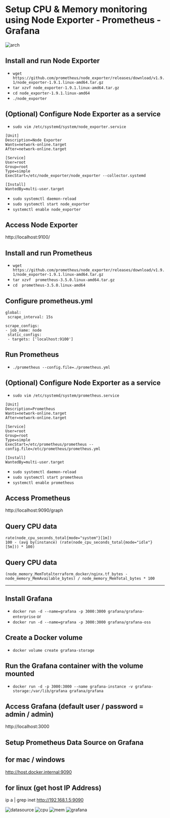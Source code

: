 # Setup CPU & Memory monitoring using Node Exporter - Prometheus - Grafana

![arch](images/monitoring_architecture.png)

## Install and run Node Exporter
* `wget https://github.com/prometheus/node_exporter/releases/download/v1.9.1/node_exporter-1.9.1.linux-amd64.tar.gz`
* `tar xzvf node_exporter-1.9.1.linux-amd64.tar.gz`
* `cd node_exporter-1.9.1.linux-amd64`
* `./node_exporter`

## (Optional) Configure Node Exporter as a service
* `sudo vim /etc/systemd/system/node_exporter.service`
```
[Unit]
Description=Node Exporter
Wants=network-online.target
After=network-online.target

[Service]
User=root
Group=root
Type=simple
ExecStart=/etc/node_exporter/node_exporter --collector.systemd

[Install]
WantedBy=multi-user.target
```

* `sudo systemctl daemon-reload`
* `sudo systemctl start node_exporter`
* `systemctl enable node_exporter`

## Access Node Exporter
http://localhost:9100/

## Install and run Prometheus
* `wget https://github.com/prometheus/node_exporter/releases/download/v1.9.1/node_exporter-1.9.1.linux-amd64.tar.gz`
* `tar xzvf  prometheus-3.5.0.linux-amd64.tar.gz`
* `cd  prometheus-3.5.0.linux-amd64`

## Configure prometheus.yml
 ```
global:
  scrape_interval: 15s

scrape_configs:
- job_name: node
  static_configs:
  - targets: ['localhost:9100']
 ```

## Run Prometheus
* `./prometheus --config.file=./prometheus.yml`

## (Optional) Configure Node Exporter as a service
* `sudo vim /etc/systemd/system/prometheus.service`
```
[Unit]
Description=Prometheus
Wants=network-online.target
After=network-online.target

[Service]
User=root
Group=root
Type=simple
ExecStart=/etc/prometheus/prometheus --config.file=/etc/prometheus/prometheus.yml

[Install]
WantedBy=multi-user.target
```

* `sudo systemctl daemon-reload`
* `sudo systemctl start prometheus`
* `systemctl enable prometheus`

## Access Prometheus
http://localhost:9090/graph


## Query CPU data
```
rate(node_cpu_seconds_total{mode="system"}[1m])
100 - (avg by(instance) (rate(node_cpu_seconds_total{mode="idle"}[5m])) * 100)
```

## Query CPU data
```
(node_memory_MemTotalterraform_docker/nginx.tf_bytes - node_memory_MemAvailable_bytes) / node_memory_MemTotal_bytes * 100
```

--------------------------------------------------------------------------------------------
## Install Grafana
* `docker run -d --name=grafana -p 3000:3000 grafana/grafana-enterprise`
or 
* `docker run -d --name=grafana -p 3000:3000 grafana/grafana-oss`

## Create a Docker volume
* `docker volume create grafana-storage`

## Run the Grafana container with the volume mounted
* `docker run -d -p 3000:3000 --name grafana-instance -v grafana-storage:/var/lib/grafana grafana/grafana`

## Access Grafana (default user / password = admin / admin)
http://localhost:3000

## Setup Prometheus Data Source on Grafana
## for mac / windows
http://host.docker.internal:9090

## for linux (get host IP Address)
ip a | grep inet 
http://192.168.1.5:9090

![datasource](images/datasource.png)
![cpu](images/cpu.png)
![mem](images/mem.png)
![grafana](images/grafana.png)

